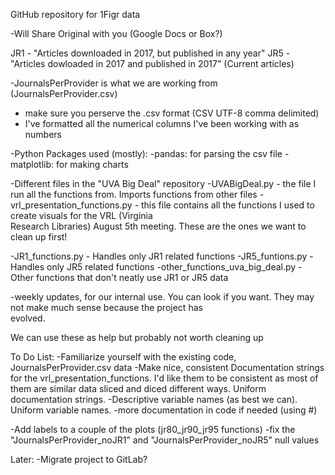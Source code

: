 GitHub repository for 1Figr data

-Will Share Original with you (Google Docs or Box?)

JR1 - "Articles downloaded in 2017, but published in any year"
JR5 - "Articles dowloaded in 2017 and published in 2017" (Current articles)

-JournalsPerProvider is what we are working from (JournalsPerProvider.csv)
  - make sure you perserve the .csv format (CSV UTF-8 comma delimited)
  - I've formatted all the numerical columns I've been working with as numbers
  
-Python Packages used (mostly):
  -pandas: for parsing the csv file
  -matplotlib: for making charts
  
-Different files in the "UVA Big Deal" repository
  -UVABigDeal.py - the file I run all the functions from. Imports functions from other files
  -vrl_presentation_functions.py - this file contains all the functions I used to create visuals for the VRL (Virginia         
                                   Research Libraries) August 5th meeting. These are the ones we want to clean up first!
                                   
  -JR1_functions.py - Handles only JR1 related functions
  -JR5_funtions.py - Handles only JR5 related functions
  -other_functions_uva_big_deal.py - Other functions that don't neatly use JR1 or JR5 data
  
  -weekly updates, for our internal use. You can look if you want. They may not make much sense because the project has     
  evolved.
  
  We can use these as help but probably not worth cleaning up


To Do List:
-Familiarize yourself with the existing code, JournalsPerProvider.csv data
-Make nice, consistent Documentation strings for the vrl_presentation_functions. I'd like them to be consistent as most of 
them are similar data sliced and diced different ways. Uniform documentation strings.
-Descriptive variable names (as best we can). Uniform variable names.
-more documentation in code if needed (using #)

-Add labels to a couple of the plots (jr80_jr90_jr95 functions)
-fix the "JournalsPerProvider_noJR1" and "JournalsPerProvider_noJR5" null values

Later:
-Migrate project to GitLab?

  
  
